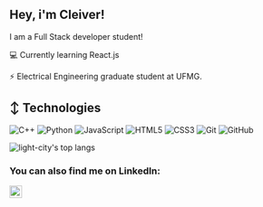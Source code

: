 ## Hey, i'm Cleiver!


I am a Full Stack developer student!

:computer: Currently learning React.js

⚡ Electrical Engineering graduate student at UFMG.

## ↕️ Technologies

![C++](https://img.shields.io/badge/-C++-00599C?style=flat-square&logo=c)
![Python](https://img.shields.io/badge/-Python-black?style=flat-square&logo=Python)
![JavaScript](https://img.shields.io/badge/-JavaScript-black?style=flat-square&logo=javascript)
![HTML5](https://img.shields.io/badge/-HTML5-E34F26?style=flat-square&logo=html5&logoColor=white)
![CSS3](https://img.shields.io/badge/-CSS3-1572B6?style=flat-square&logo=css3)
![Git](https://img.shields.io/badge/-Git-black?style=flat-square&logo=git)
![GitHub](https://img.shields.io/badge/-GitHub-181717?style=flat-square&logo=github)

<p align='start'>
    <img align="center" src="https://github-readme-stats.vercel.app/api/top-langs/?username=CleiverCoelho&bg_color=071A2C&text_color=FFFFFF" alt="light-city's top langs"/>


  ### You can also find me on LinkedIn:
<a href="https://www.linkedin.com/in/cleiver-coelho-398a49211
"><img align="left" alt="holisitc_developer | LinkedIn" width="22px" src="https://cdn.jsdelivr.net/npm/simple-icons@v3/icons/linkedin.svg" />
</a>
<br>
